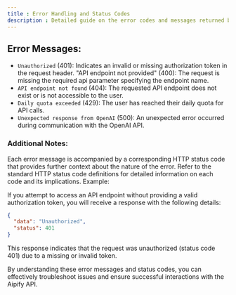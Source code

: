 ```yaml
---
title : Error Handling and Status Codes
description : Detailed guide on the error codes and messages returned by the Aipify API.
---
```


## Error Messages:

- `Unauthorized` (401): Indicates an invalid or missing authorization token in the request header.
"API endpoint not provided" (400): The request is missing the required api parameter specifying the endpoint name.
- `API endpoint not found` (404): The requested API endpoint does not exist or is not accessible to the user.
- `Daily quota exceeded` (429): The user has reached their daily quota for API calls.
- `Unexpected response from OpenAI` (500): An unexpected error occurred during communication with the OpenAI API.

### Additional Notes:

Each error message is accompanied by a corresponding HTTP status code that provides further context about the nature of the error.
Refer to the standard HTTP status code definitions for detailed information on each code and its implications.
Example:

If you attempt to access an API endpoint without providing a valid authorization token, you will receive a response with the following details:

```json
{
  "data": "Unauthorized",
  "status": 401
}
```
This response indicates that the request was unauthorized (status code 401) due to a missing or invalid token.

By understanding these error messages and status codes, you can effectively troubleshoot issues and ensure successful interactions with the Aipify API.

